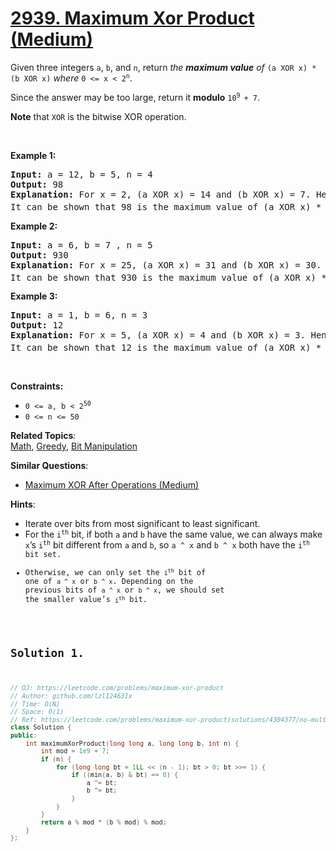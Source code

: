 # [2939. Maximum Xor Product (Medium)](https://leetcode.com/problems/maximum-xor-product)

<p>Given three integers <code>a</code>, <code>b</code>, and <code>n</code>, return <em>the <strong>maximum value</strong> of</em> <code>(a XOR x) * (b XOR x)</code> <em>where</em> <code>0 &lt;= x &lt; 2<sup>n</sup></code>.</p>

<p>Since the answer may be too large, return it <strong>modulo</strong> <code>10<sup>9 </sup>+ 7</code>.</p>

<p><strong>Note</strong> that <code>XOR</code> is the bitwise XOR operation.</p>

<p>&nbsp;</p>
<p><strong class="example">Example 1:</strong></p>

<pre>
<strong>Input:</strong> a = 12, b = 5, n = 4
<strong>Output:</strong> 98
<strong>Explanation:</strong> For x = 2, (a XOR x) = 14 and (b XOR x) = 7. Hence, (a XOR x) * (b XOR x) = 98. 
It can be shown that 98 is the maximum value of (a XOR x) * (b XOR x) for all 0 &lt;= x &lt; 2<sup>n</sup><span style="font-size: 10.8333px;">.</span>
</pre>

<p><strong class="example">Example 2:</strong></p>

<pre>
<strong>Input:</strong> a = 6, b = 7 , n = 5
<strong>Output:</strong> 930
<strong>Explanation:</strong> For x = 25, (a XOR x) = 31 and (b XOR x) = 30. Hence, (a XOR x) * (b XOR x) = 930.
It can be shown that 930 is the maximum value of (a XOR x) * (b XOR x) for all 0 &lt;= x &lt; 2<sup>n</sup>.</pre>

<p><strong class="example">Example 3:</strong></p>

<pre>
<strong>Input:</strong> a = 1, b = 6, n = 3
<strong>Output:</strong> 12
<strong>Explanation:</strong> For x = 5, (a XOR x) = 4 and (b XOR x) = 3. Hence, (a XOR x) * (b XOR x) = 12.
It can be shown that 12 is the maximum value of (a XOR x) * (b XOR x) for all 0 &lt;= x &lt; 2<sup>n</sup>.
</pre>

<p>&nbsp;</p>
<p><strong>Constraints:</strong></p>

<ul>
	<li><code>0 &lt;= a, b &lt; 2<sup>50</sup></code></li>
	<li><code>0 &lt;= n &lt;= 50</code></li>
</ul>


**Related Topics**:  
[Math](https://leetcode.com/tag/math), [Greedy](https://leetcode.com/tag/greedy), [Bit Manipulation](https://leetcode.com/tag/bit-manipulation)

**Similar Questions**:
* [Maximum XOR After Operations  (Medium)](https://leetcode.com/problems/maximum-xor-after-operations)

**Hints**:
* Iterate over bits from most significant to least significant.
* For the <code>i<sup>th</sup></code> bit, if both <code>a</code> and <code>b</code> have the same value, we can always make <code>x</code>’s <code>i<sup>th</sup></code> bit different from <code>a</code> and <code>b</code>, so <code>a ^ x</code> and <code>b ^ x</code> both have the <code>i<sup>th</sup></cod> bit set.
* Otherwise, we can only set the <code>i<sup>th</sup></code> bit of one of <code>a ^ x</code> or <code>b ^ x</code>. Depending on the previous bits of  <code>a ^ x</code> or <code>b ^ x</code>, we should set the smaller value’s <code>i<sup>th</sup></code> bit.

## Solution 1.

```cpp
// OJ: https://leetcode.com/problems/maximum-xor-product
// Author: github.com/lzl124631x
// Time: O(N)
// Space: O(1)
// Ref: https://leetcode.com/problems/maximum-xor-product/solutions/4304377/no-multiplication/
class Solution {
public:
    int maximumXorProduct(long long a, long long b, int n) {
        int mod = 1e9 + 7;
        if (n) {
            for (long long bt = 1LL << (n - 1); bt > 0; bt >>= 1) {
                if ((min(a, b) & bt) == 0) {
                    a ^= bt;
                    b ^= bt;
                }
            }
        }
        return a % mod * (b % mod) % mod;
    }
};
```